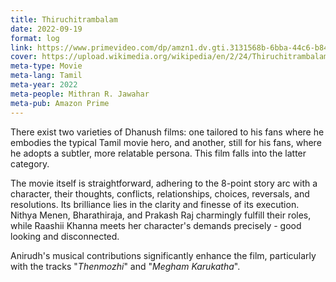 ```yaml
---
title: Thiruchitrambalam
date: 2022-09-19
format: log
link: https://www.primevideo.com/dp/amzn1.dv.gti.3131568b-6bba-44c6-b847-c2e207526042
cover: https://upload.wikimedia.org/wikipedia/en/2/24/Thiruchitrambalam_poster.jpg
meta-type: Movie
meta-lang: Tamil
meta-year: 2022
meta-people: Mithran R. Jawahar
meta-pub: Amazon Prime
---
```


There exist two varieties of Dhanush films: one tailored to his fans where he embodies the typical Tamil movie hero, and another, still for his fans, where he adopts a subtler, more relatable persona. This film falls into the latter category.

The movie itself is straightforward, adhering to the 8-point story arc with a character, their thoughts, conflicts, relationships, choices, reversals, and resolutions. Its brilliance lies in the clarity and finesse of its execution. Nithya Menen, Bharathiraja, and Prakash Raj charmingly fulfill their roles, while Raashii Khanna meets her character's demands precisely - good looking and disconnected.

Anirudh's musical contributions significantly enhance the film, particularly with the tracks "*Thenmozhi*" and "*Megham Karukatha*".